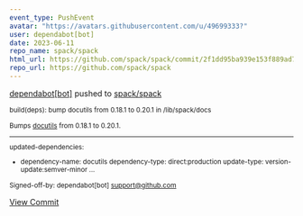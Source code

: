 ```yaml
---
event_type: PushEvent
avatar: "https://avatars.githubusercontent.com/u/49699333?"
user: dependabot[bot]
date: 2023-06-11
repo_name: spack/spack
html_url: https://github.com/spack/spack/commit/2f1dd95ba939e153f889ad7917061949cf8af65c
repo_url: https://github.com/spack/spack
---
```


<a href='https://github.com/dependabot[bot]' target='_blank'>dependabot[bot]</a> pushed to <a href='https://github.com/spack/spack' target='_blank'>spack/spack</a>

<small>build(deps): bump docutils from 0.18.1 to 0.20.1 in /lib/spack/docs

Bumps [docutils](https://docutils.sourceforge.io/) from 0.18.1 to 0.20.1.

---
updated-dependencies:
- dependency-name: docutils
  dependency-type: direct:production
  update-type: version-update:semver-minor
...

Signed-off-by: dependabot[bot] <support@github.com></small>

<a href='https://github.com/spack/spack/commit/2f1dd95ba939e153f889ad7917061949cf8af65c' target='_blank'>View Commit</a>